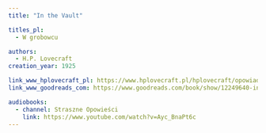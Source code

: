 ```yaml
---
title: "In the Vault"

titles_pl:
  - W grobowcu

authors:
  - H.P. Lovecraft
creation_year: 1925

link_www_hplovecraft_pl: https://www.hplovecraft.pl/hplovecraft/opowiadania-nowele-powiesci/in-the-vault/
link_www_goodreads_com: https://www.goodreads.com/book/show/12249640-in-the-vault

audiobooks:
  - channel: Straszne Opowieści
    link: https://www.youtube.com/watch?v=Ayc_BnaPt6c
---
```


